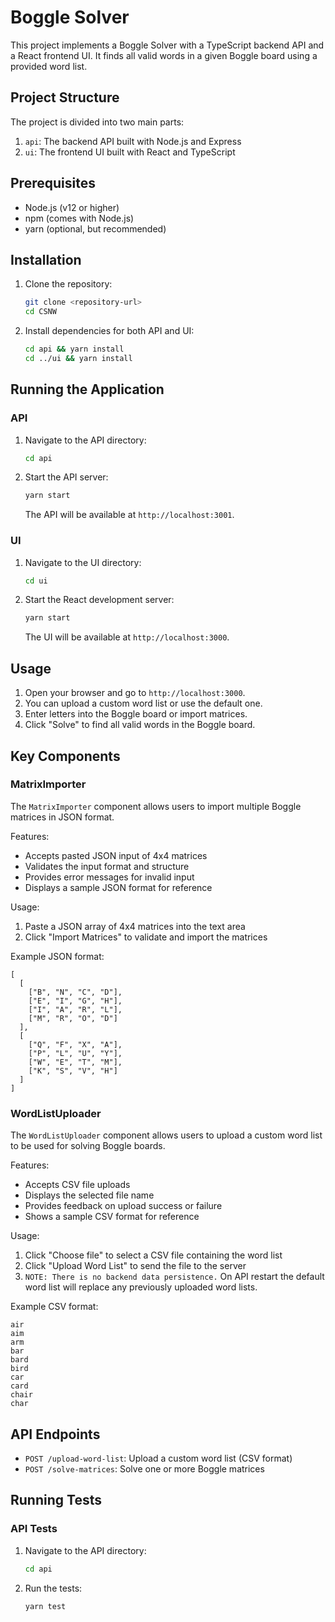 # Boggle Solver

This project implements a Boggle Solver with a TypeScript backend API and a React frontend UI. It finds all valid words in a given Boggle board using a provided word list.

## Project Structure

The project is divided into two main parts:

1. `api`: The backend API built with Node.js and Express
2. `ui`: The frontend UI built with React and TypeScript

## Prerequisites

- Node.js (v12 or higher)
- npm (comes with Node.js)
- yarn (optional, but recommended)

## Installation

1. Clone the repository:
   ```bash
   git clone <repository-url>
   cd CSNW
   ```

2. Install dependencies for both API and UI:
   ```bash
   cd api && yarn install
   cd ../ui && yarn install
   ```

## Running the Application

### API

1. Navigate to the API directory:
   ```bash
   cd api
   ```

2. Start the API server:
   ```bash
   yarn start
   ```

   The API will be available at `http://localhost:3001`.

### UI

1. Navigate to the UI directory:
   ```bash
   cd ui
   ```

2. Start the React development server:
   ```bash
   yarn start
   ```

   The UI will be available at `http://localhost:3000`.

## Usage

1. Open your browser and go to `http://localhost:3000`.
2. You can upload a custom word list or use the default one.
3. Enter letters into the Boggle board or import matrices.
4. Click "Solve" to find all valid words in the Boggle board.

## Key Components

### MatrixImporter

The `MatrixImporter` component allows users to import multiple Boggle matrices in JSON format.

Features:
- Accepts pasted JSON input of 4x4 matrices
- Validates the input format and structure
- Provides error messages for invalid input
- Displays a sample JSON format for reference

Usage:
1. Paste a JSON array of 4x4 matrices into the text area
2. Click "Import Matrices" to validate and import the matrices

Example JSON format:
```
[
  [
    ["B", "N", "C", "D"],
    ["E", "I", "G", "H"],
    ["I", "A", "R", "L"],
    ["M", "R", "O", "D"]
  ],
  [
    ["Q", "F", "X", "A"],
    ["P", "L", "U", "Y"],
    ["W", "E", "T", "M"],
    ["K", "S", "V", "H"]
  ]
]
```

### WordListUploader

The `WordListUploader` component allows users to upload a custom word list to be used for solving Boggle boards.

Features:
- Accepts CSV file uploads
- Displays the selected file name
- Provides feedback on upload success or failure
- Shows a sample CSV format for reference

Usage:
1. Click "Choose file" to select a CSV file containing the word list
2. Click "Upload Word List" to send the file to the server
3. `NOTE: There is no backend data persistence.` On API restart the default word list will replace any previously uploaded word lists. 

Example CSV format:
```
air
aim
arm
bar
bard
bird
car
card
chair
char
```

## API Endpoints

- `POST /upload-word-list`: Upload a custom word list (CSV format)
- `POST /solve-matrices`: Solve one or more Boggle matrices

## Running Tests

### API Tests

1. Navigate to the API directory:
   ```bash
   cd api
   ```

2. Run the tests:
   ```bash
   yarn test
   ```